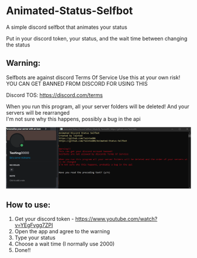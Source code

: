# Animated-Status-Selfbot
A simple discord selfbot that animates your status

Put in your discord token, your status, and the wait time between changing the status 

## Warning:

Selfbots are against discord Terms Of Service
Use this at your own risk!
YOU CAN GET BANNED FROM DISCORD FOR USING THIS

Discord TOS: https://discord.com/terms

When you run this program, all your server folders will be deleted!
And your servers will be rearranged  
I'm not sure why this happens, possibly a bug in the api

![Example Gif](https://github.com/Tainted06/Animated-Status-Selfbot/blob/main/Assets/ChObMmlUlj.gif "Example Gif")

## How to use:

1. Get your discord token - https://www.youtube.com/watch?v=YEgFvgg7ZPI
2. Open the app and agree to the warning
3. Type your status
4. Choose a wait time (I normally use 2000)
5. Done!!

